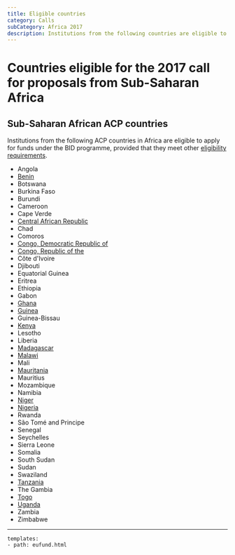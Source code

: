 ```yaml
---
title: Eligible countries
category: Calls
subCategory: Africa 2017
description: Institutions from the following countries are eligible to apply for funds or participate in specific roles under the 2017 call for proposals from Sub-Saharan Africa, provided that they meet other requirements.
---
```


# Countries eligible for the 2017 call for proposals from Sub-Saharan Africa

## Sub-Saharan African ACP countries<a name="africa"></a>

Institutions from the following ACP countries in Africa are eligible to apply for funds under the BID programme, provided that they meet other [eligibility requirements](../eligibility).

+ Angola
+ [Benin](http://www.gbif.org/country/BJ/participation)
+ Botswana
+ Burkina Faso
+ Burundi
+ Cameroon
+ Cape Verde
+ [Central African Republic](http://www.gbif.org/country/CF/participation)
+ Chad
+ Comoros
+ [Congo, Democratic Republic of](http://www.gbif.org/country/CD/participation)
+ [Congo, Republic of the](http://www.gbif.org/country/CG/participation)
+ Côte d'Ivoire
+ Djibouti
+ Equatorial Guinea
+ Eritrea
+ Ethiopia
+ Gabon
+ [Ghana](http://www.gbif.org/country/GH/participation)
+ [Guinea](http://www.gbif.org/country/GN/participation)
+ Guinea-Bissau
+ [Kenya](http://www.gbif.org/country/KE/participation)
+ Lesotho
+ Liberia
+ [Madagascar](http://www.gbif.org/country/MG/participation)
+ [Malawi](http://www.gbif.org/country/MW/participation)
+ Mali
+ [Mauritania](http://www.gbif.org/country/MR/participation)
+ Mauritius
+ Mozambique
+ Namibia
+ [Niger](http://www.gbif.org/country/NE/participation)
+ [Nigeria](http://www.gbif.org/country/NG/participation)
+ Rwanda
+ São Tomé and Principe
+ Senegal
+ Seychelles
+ Sierra Leone
+ Somalia
+ South Sudan
+ Sudan
+ Swaziland
+ [Tanzania](http://www.gbif.org/country/TZ/participation)
+ The Gambia
+ [Togo](http://www.gbif.org/country/TG/participation)
+ [Uganda](http://www.gbif.org/country/UG/participation)
+ Zambia
+ Zimbabwe

--------

```styledYaml
templates:
- path: eufund.html
```
